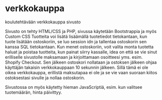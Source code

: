 # verkkokauppa
koulutehtävään verkkokauppa sivusto

Sivusto on tehty HTML/CSS ja PHP, sivussa käytetään Bootstrappia ja myös Custom CSS
Tuotteita voi lisätä lisäämällä tuotetiedot tietokantaan, kun tuote lisätään ostoskoriin, se luo session idn ja tallentaa ostoskorin sen kanssa SQL tietokantaan.
Kun menet ostoskoriin, voit valita monta tuotetta haluat ja poistaa tuotteita, kun painat siirry kassalle,
idea on että se vie sinut erilliselle sivustolle maksamaan ja kirjoittamaan osoitteesi yms. esim. Shopify Checkout. 
Sen jälkeen ostoskori nollataan ja ostoksen jälkeen ohjaa käyttäjän takaisin verkkokauppaan 10 sekunnin jälkeen.
Sillä tämä ei ole oikea verkkokauppa, erillistä maksutapaa ei ole ja se vie vaan suoraan kiitos ostoksestasi sivulle ja nollaa ostoskorin.

Sivustossa on myös käytetty hieman JavaScriptiä, esim. kun valitsee tuotemäärän, hinta päivittyy.
